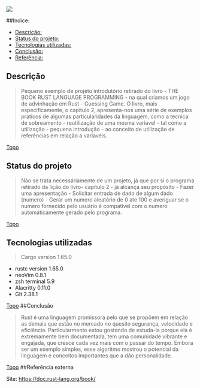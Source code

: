 

![](/home/miquerinus/Downloads/Screenshot.png) 

<a name="ancora"></a>
##Indice:

- [Descrição:](#ancora1)
- [Status do projeto:](#ancora2)
- [Tecnologias utilizadas:](#ancora3)
- [Conclusão:](#ancora4)
 - [Referência:](#ancora5)
<a id="ancora1"></a>
## Descrição
> Pequeno exemplo de projeto introdutório retirado do livro - THE BOOK RUST LANGUAGE PROGRAMMING - na qual criamos um jogo de advinhação em Rust - Guessing Game. O livro, mais especificamente, o capitulo 2, apresenta-nos uma série de exemplos praticos de algumas particularidades da linguagem, como a tecnica de sobreamento - reutilização de uma mesma variavel - tal como a utilização - pequena introdução - ao conceito de utilização de referências em relação a variaveis.

[Topo](#ancora)<a id="ancora2"></a>
## Status do projeto
> Não se trata necessáriamente de um projeto, já que por si o programa retirado da lição do livro- capitulo 2 -  já alcança seu propósito -  Fazer uma apresentação - Solicitar entrada de dado de algum dado (numero) - Gerar um numero aleatório de 0 ate 100 e averiguar se o numero fornecido pelo usuário é compatível com o numero automáticamente gerado pelo programa.

[Topo](#ancora)<a id="ancora3"></a>
## Tecnologias utilizadas
> Cargo version 1.65.0 
- rustc version 1.65.0 
- neoVim 0.8.1
- zsh terminal 5.9
- Alacritty 0.11.0
- Git 2.38.1

[Topo](#ancora)<a id="ancora4"></a>
##Conclusão
> Rust é uma linguagem promissora pelo que se propõem em relação as demais que estão no mercado no quesito segurança, velocidade e eficiência. Particularmente estou gostando de estuda-la porque ela é extremamente bem documentada, tem uma comunidade vibrante e engajada, que cresce cada vez mais com o passar do tempo. Embora  ser um  exemplo simples, esse algoritmo mostrou o potencial  da linguagem e conceitos importantes que a dão personalidade. 

[Topo](#ancora)<a id="ancora5"></a>
##Referência externa

Site: https://doc.rust-lang.org/book/